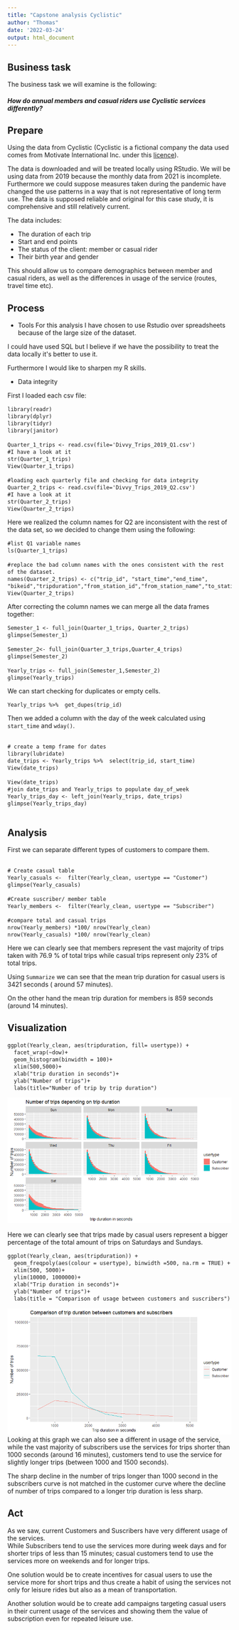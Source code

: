 ```yaml
---
title: "Capstone analysis Cyclistic"
author: "Thomas"
date: '2022-03-24'
output: html_document
---
```



## Business task 


The business task we will examine is the following:

##### *How do annual members and casual riders use Cyclistic services differently?*

## Prepare

Using the data from Cyclistic (Cyclistic is a fictional company the data used comes from Motivate International Inc. under this [licence](https://ride.divvybikes.com/data-license-agreement)).

The data is downloaded and will be treated locally using RStudio.
We will be using data from 2019 because the monthly data from 2021 is incomplete. Furthermore we could suppose measures taken during the pandemic have changed the use patterns in a way that is not representative of long term use. The data is supposed reliable and original for this case study, it is comprehensive and still relatively current.

The data includes:  

 * The duration of each trip  
 * Start and end points  
 * The status of the client: member or casual rider  
 * Their birth year and gender  

This should allow us to compare demographics between member and casual riders, as well as the differences in usage of the service (routes, travel time etc).

## Process

* Tools
For this analysis I have chosen to use Rstudio over spreadsheets because of the large size of the dataset.

I could have used SQL but I believe if we have the possibility to treat the data locally it's better to use it.

Furthermore I would like to sharpen my R skills.

* Data integrity 

First I loaded each csv file:


``` {r, eval=F, echo=T}
library(readr)
library(dplyr)
library(tidyr)
library(janitor)

Quarter_1_trips <- read.csv(file='Divvy_Trips_2019_Q1.csv')
#I have a look at it
str(Quarter_1_trips)
View(Quarter_1_trips)

#loading each quarterly file and checking for data integrity
Quarter_2_trips <- read.csv(file='Divvy_Trips_2019_Q2.csv')
#I have a look at it
str(Quarter_2_trips)
View(Quarter_2_trips)
```  

Here we realized the column names for Q2 are inconsistent with the rest of the data set, so we decided to change them using the following:
```{r, eval=FALSE, echo=TRUE}
#list Q1 variable names
ls(Quarter_1_trips)

#replace the bad column names with the ones consistent with the rest of the dataset.
names(Quarter_2_trips) <- c("trip_id", "start_time","end_time", "bikeid","tripduration","from_station_id","from_station_name","to_station_id","to_station_name","usertype","gender","birthyear")
View(Quarter_2_trips)
```

After correcting the column names we can merge all the data frames together:
```{r, eval=F, echo= T}
Semester_1 <- full_join(Quarter_1_trips, Quarter_2_trips)
glimpse(Semester_1)

Semester_2<- full_join(Quarter_3_trips,Quarter_4_trips)
glimpse(Semester_2)
 
Yearly_trips <- full_join(Semester_1,Semester_2)
glimpse(Yearly_trips)
```
We can start checking for duplicates or empty cells.
```{r, eval= F, echo=TRUE}
Yearly_trips %>%  get_dupes(trip_id)
```

Then we added a column with the day of the week calculated using `start_time` and `wday()`.  

```{r, eval= F, echo=TRUE}

# create a temp frame for dates
library(lubridate)
date_trips <- Yearly_trips %>%  select(trip_id, start_time)
View(date_trips)

View(date_trips)
#join date_trips and Yearly_trips to populate day_of_week
Yearly_trips_day <- left_join(Yearly_trips, date_trips)
glimpse(Yearly_trips_day)


```

## Analysis 

First we can separate different types of customers to compare them.    

```{r, eval= F, echo=TRUE}

# Create casual table 
Yearly_casuals <-  filter(Yearly_clean, usertype == "Customer")
glimpse(Yearly_casuals)

#Create suscriber/ member table
Yearly_members <-  filter(Yearly_clean, usertype == "Subscriber")

#compare total and casual trips
nrow(Yearly_members) *100/ nrow(Yearly_clean)
nrow(Yearly_casuals) *100/ nrow(Yearly_clean)

```  
Here we can clearly see that members represent the vast majority of trips taken with 76.9 % of total trips while casual trips represent only 23% of total trips.

Using ```Summarize``` we can see that the mean trip duration for casual users is 3421 seconds ( around 57 minutes). 

On the other hand the mean trip duration for members is 859 seconds (around 14 minutes).

## Visualization

```{r, eval= F, echo=TRUE}
ggplot(Yearly_clean, aes(tripduration, fill= usertype)) + 
  facet_wrap(~dow)+
  geom_histogram(binwidth = 100)+
  xlim(500,5000)+
  xlab("trip duration in seconds")+
  ylab("Number of trips")+
  labs(title="Number of trip by trip duration")
```  
![](Number_trips_duration_dow.png)

Here we can clearly see that trips made by casual users represent a bigger percentage of the total amount of trips on Saturdays and Sundays. 
```{r, eval= F, echo=TRUE}
ggplot(Yearly_clean, aes(tripduration)) + 
  geom_freqpoly(aes(colour = usertype), binwidth =500, na.rm = TRUE) +
  xlim(500, 5000)+
  ylim(10000, 1000000)+
  xlab("Trip duration in seconds")+
  ylab("Number of trips")+
  labs(title = "Comparison of usage between customers and suscribers")
```  
![](Comparsion_trip_cust.png)
Looking at this graph we can also see a different in usage of the service, while the vast majority of subscribers use the services for trips shorter than 1000 seconds (around 16 minutes), customers tend to use the service for slightly longer trips (between 1000 and 1500 seconds).  

The sharp decline in the number of trips longer than 1000 second in the subscribers curve is not matched in the customer curve where the decline of number of trips compared to a longer trip duration is less sharp.

## Act

As we saw, current Customers and Suscribers have very different usage of the services.  
While Subscribers tend to use the services more during week days and for shorter trips of less than 15 minutes; casual customers tend to use the services more on weekends and for longer trips. 

One solution would be to create incentives for casual users to use the service more for short trips and thus create a habit of using the services not only for leisure rides but also as a mean of transportation.

Another solution would be to create add campaigns targeting casual users in their current usage of the services and showing them the value of subscription even for repeated leisure use.




